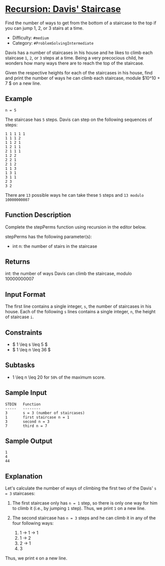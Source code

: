 # [Recursion: Davis' Staircase](https://www.hackerrank.com/challenges/ctci-recursive-staircase)

Find the number of ways to get from the bottom of a staircase
to the top if you can jump 1, 2, or 3 stairs at a time.

- Difficulty:  `#medium`
- Category: `#ProblemSolvingIntermediate`

Davis has a number of staircases in his house and he likes to
climb each staircase `1`, `2`, or `3` steps at a time.
Being a very precocious child, he wonders how many ways there
are to reach the top of the staircase.

Given the respective heights for each of the  staircases in his house,
find and print the number of ways he can climb each staircase,
module $10^10 + 7 $ on a new line.

## Example

`n = 5`

The staircase has `5` steps. Davis can step on the following sequences of steps:

```text
1 1 1 1 1
1 1 1 2
1 1 2 1
1 2 1 1
2 1 1 1
1 2 2
2 2 1
2 1 2
1 1 3
1 3 1
3 1 1
2 3
3 2
```

There are `13` possible ways he can take these `5` steps and `13 modulo 10000000007`

## Function Description

Complete the stepPerms function using recursion in the editor below.

stepPerms has the following parameter(s):

- int n: the number of stairs in the staircase

## Returns

int: the number of ways Davis can climb the staircase, modulo 10000000007

## Input Format

The first line contains a single integer, `s`, the number of staircases in his house.
Each of the following `s` lines contains a single integer,
`n`, the height of staircase `i`.

## Constraints

- $ 1 \leq s \leq 5 $
- $ 1 \leq n \leq 36 $

## Subtasks

- 1 \leq n \leq 20 for `50%` of the maximum score.

## Sample Input

```text
STDIN   Function
-----   --------
3       s = 3 (number of staircases)
1       first staircase n = 1
3       second n = 3
7       third n = 7
```

## Sample Output

```text
1
4
44
```

## Explanation

Let's calculate the number of ways of climbing
the first two of the Davis' `s = 3` staircases:

1. The first staircase only has `n = 1` step,
    so there is only one way for him to
    climb it (i.e., by jumping `1` step). Thus, we print `1` on a new line.

2. The second staircase has `n = 3` steps and he can climb it in any of the
    four following ways:

    1. 1 -> 1 -> 1
    2. 1 -> 2
    3. 2 -> 1
    4. 3

Thus, we print `4` on a new line.
